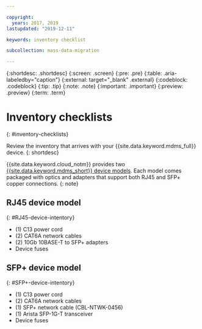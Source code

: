 ```yaml
---

copyright:
  years: 2017, 2019
lastupdated: "2019-12-11"

keywords: inventory checklist

subcollection: mass-data-migration

---
```


{:shortdesc: .shortdesc}
{:screen: .screen}
{:pre: .pre}
{:table: .aria-labeledby="caption"}
{:external: target="_blank" .external}
{:codeblock: .codeblock}
{:tip: .tip}
{:note: .note}
{:important: .important}
{:preview: .preview}
{:term: .term}

# Inventory checklists
{: #inventory-checklists}

Review the inventory that arrives with your {{site.data.keyword.mdms_full}} device.
{: shortdesc}

{{site.data.keyword.cloud_notm}} provides two [{{site.data.keyword.mdms_short}} device models](/docs/mass-data-migration?topic=mass-data-migration-device-overview#device-models). Each model comes packaged with optics and adapters that support both RJ45 and SFP+ copper connections.
{: note}

## RJ45 device model
{: #RJ45-device-intentory}

-	(1) C13 power cord
-	(2) CAT6A network cables
-	(2) 10Gb 10BASE-T to SFP+ adapters
-	Device fuses

## SFP+ device model
{: #SFP+-device-intentory}

-	(1) C13 power cord
-	(2) CAT6A network cables
-	(1) SFP+ network cable (CBL-NTWK-0456)
- (1) Arista SFP-1G-T transceiver  
-	Device fuses 

